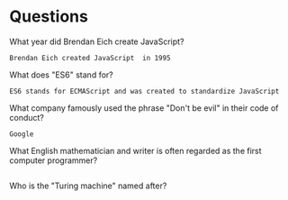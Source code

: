 # Questions

What year did Brendan Eich create JavaScript?

```
Brendan Eich created JavaScript  in 1995
```

What does "ES6" stand for?

```
ES6 stands for ECMAScript and was created to standardize JavaScript
```

What company famously used the phrase "Don't be evil" in their code of conduct?

```
Google
```

What English mathematician and writer is often regarded as the first computer programmer?

```

```

Who is the "Turing machine" named after?

```

```
